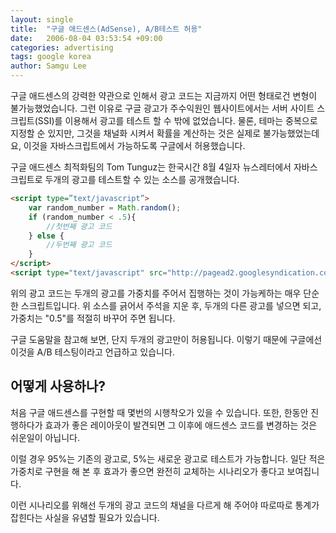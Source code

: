 ```yaml
---
layout: single
title:  "구글 애드센스(AdSense), A/B테스트 허용"
date:   2006-08-04 03:53:54 +09:00
categories: advertising
tags: google korea
author: Samgu Lee
---
```

구글 애드센스의 강력한 약관으로 인해서 광고 코드는 지금까지 어떤 형태로건 변형이 불가능했었습니다. 그런 이유로 구글 광고가 주수익원인 웹사이트에서는 서버 사이트 스크립트(SSI)를 이용해서 광고를 테스트 할 수 밖에 없었습니다. 물론, 테마는 중복으로 지정할 순 있지만, 그것을 채널화 시켜서 확률을 계산하는 것은 실제로 불가능했었는데요, 이것을 자바스크립트에서 가능하도록 구글에서 허용했습니다.

구글 애드센스 최적화팀의 Tom Tunguz는 한국시간 8월 4일자 뉴스레터에서 자바스크립트로 두개의 광고를 테스트할 수 있는 소스를 공개했습니다.

```html
<script type=”text/javascript”>
    var random_number = Math.random();
    if (random_number < .5){
        //첫번째 광고 코드
    } else {
        //두번째 광고 코드
    }
</script>
<script type="text/javascript" src="http://pagead2.googlesyndication.com/pagead/show_ads.js">
```

위의 광고 코드는 두개의 광고를 가중치를 주어서 집행하는 것이 가능케하는 매우 단순한 스크립트입니다. 위 소스를 긁어서 주석을 지운 후, 두개의 다른 광고를 넣으면 되고, 가중치는 "0.5"를 적절히 바꾸어 주면 됩니다.

구글 도움말을 참고해 보면, 단지 두개의 광고만이 허용됩니다. 이렇기 때문에 구글에선 이것을 A/B 테스팅이라고 언급하고 있습니다.

## 어떻게 사용하나?

처음 구글 애드센스를 구현할 때 몇번의 시행착오가 있을 수 있습니다. 또한, 한동안 진행하다가 효과가 좋은 레이아웃이 발견되면 그 이후에 애드센스 코드를 변경하는 것은 쉬운일이 아닙니다.

이럴 경우 95%는 기존의 광고로, 5%는 새로운 광고로 테스트가 가능합니다. 일단 적은 가중치로 구현을 해 본 후 효과가 좋으면 완전히 교체하는 시나리오가 좋다고 보여집니다.

이런 시나리오를 위해선 두개의 광고 코드의 채널을 다르게 해 주어야 따로따로 통계가 잡힌다는 사실을 유념할 필요가 있습니다.
